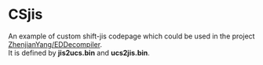 # CSjis

An example of custom shift-jis codepage which could be used in the project [ZhenjianYang/EDDecompiler](https://github.com/ZhenjianYang/EDDecompiler).   
It is defined by **jis2ucs.bin** and **ucs2jis.bin**.
